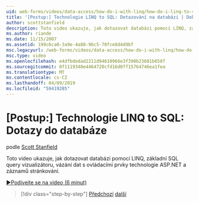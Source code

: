 ```yaml
---
uid: web-forms/videos/data-access/how-do-i-with-linq/how-do-i-linq-to-sql-querying-the-database
title: '[Postup:] Technologie LINQ to SQL: Dotazování na databázi | Dokumentace Microsoftu'
author: scottstanfield
description: Toto video ukazuje, jak dotazovat databázi pomocí LINQ, základní SQL query vizualizátoru, vázání dat s ovládacími prvky technologie ASP.NET a záznamů stránkování.
ms.author: riande
ms.date: 11/15/2007
ms.assetid: 199c6ca0-3a9e-4a88-96c5-70fce8d4d9bf
msc.legacyurl: /web-forms/videos/data-access/how-do-i-with-linq/how-do-i-linq-to-sql-querying-the-database
msc.type: video
ms.openlocfilehash: e4dfbdedad2211d94610966e3f390b23681b658f
ms.sourcegitcommit: 0f1119340e4464720cfd16d0ff15764746ea1fea
ms.translationtype: MT
ms.contentlocale: cs-CZ
ms.lasthandoff: 04/09/2019
ms.locfileid: "59419285"
---
```

# <a name="how-do-i-linq-to-sql-querying-the-database"></a>[Postup:] Technologie LINQ to SQL: Dotazy do databáze

podle [Scott Stanfield](https://github.com/scottstanfield)

Toto video ukazuje, jak dotazovat databázi pomocí LINQ, základní SQL query vizualizátoru, vázání dat s ovládacími prvky technologie ASP.NET a záznamů stránkování.

[&#9654;Podívejte se na video (6 minut)](https://channel9.msdn.com/Blogs/ASP-NET-Site-Videos/how-do-i-linq-to-sql-querying-the-database)

> [!div class="step-by-step"]
> [Předchozí](how-do-i-linq-to-sql-data-model.md)
> [další](how-do-i-linq-to-sql-updating-the-database.md)
